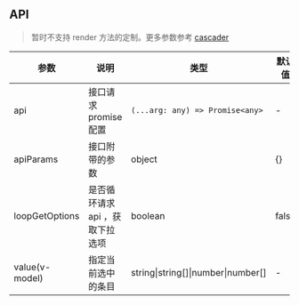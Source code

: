 ## API

> 暂时不支持 render 方法的定制。更多参数参考 [cascader](./cascader-cn)

| 参数 | 说明 | 类型 | 默认值 |
| --- | --- | --- | --- |
| api | 接口请求 promise 配置 | `(...arg: any) => Promise<any>` | - |  |
| apiParams | 接口附带的参数 | object | {} | 
| loopGetOptions | 是否循环请求 api ，获取下拉选项 | boolean | false | 
| value(v-model) | 指定当前选中的条目 | string\|string\[]\|number\|number\[] | - |
